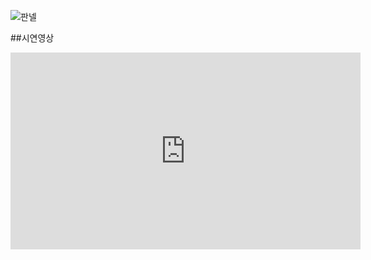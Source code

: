 ![판넬](https://github.com/SumNote/.github/assets/98332877/0b2e4e5c-8cb5-4ceb-8d55-b7564c5fb81c)


##시연영상

<iframe width="560" height="315" src="https://www.youtube.com/embed/Zx6aXMZYt3g" frameborder="0" allow="accelerometer; autoplay; clipboard-write; encrypted-media; gyroscope; picture-in-picture" allowfullscreen></iframe>

